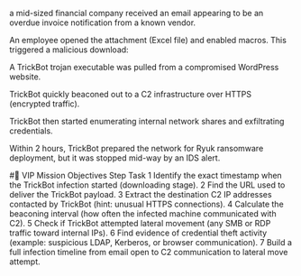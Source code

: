 a mid-sized financial company received an email appearing to be an overdue invoice notification from a known vendor.

An employee opened the attachment (Excel file) and enabled macros. This triggered a malicious download:

A TrickBot trojan executable was pulled from a compromised WordPress website.

TrickBot quickly beaconed out to a C2 infrastructure over HTTPS (encrypted traffic).

TrickBot then started enumerating internal network shares and exfiltrating credentials.

Within 2 hours, TrickBot prepared the network for Ryuk ransomware deployment, but it was stopped mid-way by an IDS alert.

#🎯 VIP Mission Objectives
Step	Task
1	Identify the exact timestamp when the TrickBot infection started (downloading stage).
2	Find the URL used to deliver the TrickBot payload.
3	Extract the destination C2 IP addresses contacted by TrickBot (hint: unusual HTTPS connections).
4	Calculate the beaconing interval (how often the infected machine communicated with C2).
5	Check if TrickBot attempted lateral movement (any SMB or RDP traffic toward internal IPs).
6	Find evidence of credential theft activity (example: suspicious LDAP, Kerberos, or browser communication).
7	Build a full infection timeline from email open to C2 communication to lateral move attempt.
